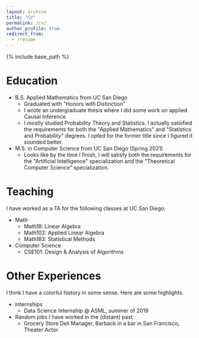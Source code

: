 ```yaml
---
layout: archive
title: "CV"
permalink: /cv/
author_profile: true
redirect_from:
  - /resume
---
```


{% include base_path %}

Education
======
* B.S. Applied Mathematics from UC San Diego
  - Graduated with "Honors with Distinction"
  - I wrote an undergraduate thesis where I did some work on applied Causal Inference
  - I mostly studied Probability Theory and Statistics. I actually satisfied the requirements for both the "Applied Mathematics" and "Statistics and Probability" degrees. I opted for the former title since I figured it sounded better. 
* M.S. in Computer Science from UC San Diego (Spring 2021)
  - Looks like by the time I finish, I will satisfy both the requirements for the "Artificial Intelligence" specialization and the "Theoretical Computer Science" specialization. 

Teaching
======
I have worked as a TA for the following classes at UC San Diego:
* Math
  - Math18: Linear Algebra
  - Math102: Applied Linear Algebra
  - Math183: Statistical Methods
* Computer Science
  - CSE101: Design & Analysis of Algorithms

Other Experiences
======
I think I have a colorful history in some sense. Here are some  highlights.
* Internships
  - Data Science Internship @ ASML, summer of 2019
* Random jobs I have worked in the (distant) past
  - Grocery Store Deli Manager, Barback in a bar in San Francisco, Theater Actor